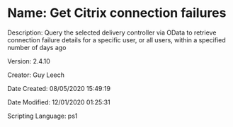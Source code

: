 ﻿# Name: Get Citrix connection failures

Description: Query the selected delivery controller via OData  to retrieve connection failure details for a specific user, or all users, within a specified number of days ago

Version: 2.4.10

Creator: Guy Leech

Date Created: 08/05/2020 15:49:19

Date Modified: 12/01/2020 01:25:31

Scripting Language: ps1


